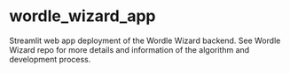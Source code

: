 # wordle_wizard_app
Streamlit web app deployment of the Wordle Wizard backend. See Wordle Wizard repo for more details and information of the algorithm and development process.
